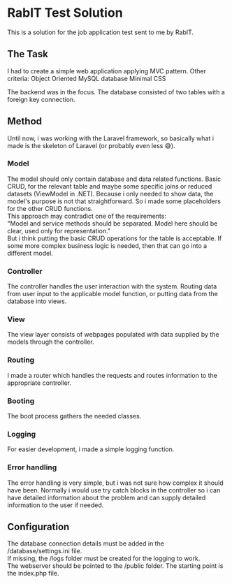 # RabIT Test Solution
This is a solution for the job application test sent to me by RabIT.

## The Task
I had to create a simple web application applying MVC pattern. 
Other criteria:
    Object Oriented
    MySQL database
    Minimal CSS
    
The backend was in the focus. The database consisted of two tables with a foreign key connection.

## Method
Until now, i was working with the Laravel framework, so basically what i made is the skeleton of Laravel (or probably even less 😅).

### Model
The model should only contain database and data related functions. Basic CRUD, for the relevant table and maybe some specific joins or reduced datasets (ViewModel in .NET). Because i only needed to show data, the model's purpose is not that straightforward. So i made some placeholders for the other CRUD functions.\
This approach may contradict one of the requirements:\
"Model and service methods should be separated. Model here should be clear, used only for representation."\
But i think putting the basic CRUD operations for the table is acceptable. If some more complex business logic is needed, then that can go into a different model.

### Controller
The controller handles the user interaction with the system. Routing data from user input to the applicable model function, or putting data from the database into views.

### View
The view layer consists of webpages populated with data supplied by the models through the controller.

### Routing
I made a router which handles the requests and routes information to the appropriate controller.

### Booting
The boot process gathers the needed classes.

### Logging
For easier development, i made a simple logging function.

### Error handling
The error handling is very simple, but i was not sure how complex it should have been. Normally i would use try catch blocks in the controller so i can have detailed information about the problem and can supply detailed information to the user if needed.

## Configuration
The database connection details must be added in the /database/settings.ini file.\
If missing, the /logs folder must be created for the logging to work.\
The webserver should be pointed to the /public folder. The starting point is the index.php file.
